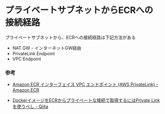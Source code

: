 # プライベートサブネットからECRへの接続経路

プライベートサブネットから、ECRへの接続経路は下記方法がある

- NAT GW - インターネットGW経由
- PrivateLink Endpoint
- VPC Endpoint

### 参考

- [Amazon ECR インターフェイス VPC エンドポイント \(AWS PrivateLink\) \- Amazon ECR](https://docs.aws.amazon.com/ja_jp/AmazonECR/latest/userguide/vpc-endpoints.html)

- [DockerイメージをECRからプライベートな接続で取得するにはPrivate Linkを使うべし - Qiita](https://qiita.com/blackriver/items/9389f36420ebaa0390bd)